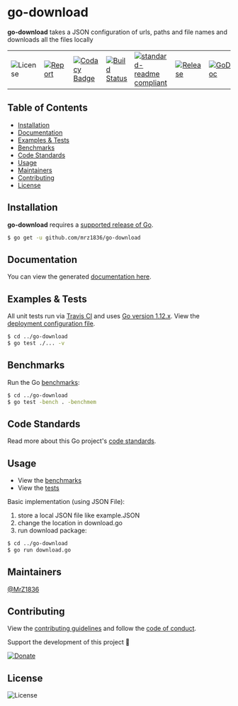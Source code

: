 # go-download
**go-download** takes a JSON configuration of urls, paths and file names and downloads all the files locally

| | | | | | | |
|-|-|-|-|-|-|-|
| ![License](https://img.shields.io/github/license/mrz1836/go-download.svg?style=flat) | [![Report](https://goreportcard.com/badge/github.com/mrz1836/go-download?style=flat)](https://goreportcard.com/report/github.com/mrz1836/go-download)  | [![Codacy Badge](https://api.codacy.com/project/badge/Grade/6d55b5c2f8494371932f4ceb2173934f)](https://www.codacy.com/app/mrz1818/go-download?utm_source=github.com&amp;utm_medium=referral&amp;utm_content=mrz1836/go-download&amp;utm_campaign=Badge_Grade) |  [![Build Status](https://travis-ci.com/mrz1836/go-download.svg?branch=master)](https://travis-ci.com/mrz1836/go-download)   |  [![standard-readme compliant](https://img.shields.io/badge/standard--readme-OK-green.svg?style=flat)](https://github.com/RichardLitt/standard-readme) | [![Release](https://img.shields.io/github/release-pre/mrz1836/go-download.svg?style=flat)](https://github.com/mrz1836/go-download/releases) | [![GoDoc](https://godoc.org/github.com/mrz1836/go-download?status.svg&style=flat)](https://godoc.org/github.com/mrz1836/go-download) |

## Table of Contents
- [Installation](https://github.com/mrz1836/go-download#installation)
- [Documentation](https://github.com/mrz1836/go-download#documentation)
- [Examples & Tests](https://github.com/mrz1836/go-download#examples--tests)
- [Benchmarks](https://github.com/mrz1836/go-download#benchmarks)
- [Code Standards](https://github.com/mrz1836/go-download#code-standards)
- [Usage](https://github.com/mrz1836/go-download#usage)
- [Maintainers](https://github.com/mrz1836/go-download#maintainers)
- [Contributing](https://github.com/mrz1836/go-download#contributing)
- [License](https://github.com/mrz1836/go-download#license)

## Installation

**go-download** requires a [supported release of Go](https://golang.org/doc/devel/release.html#policy).
```bash
$ go get -u github.com/mrz1836/go-download
```

## Documentation
You can view the generated [documentation here](https://godoc.org/github.com/mrz1836/go-download).

## Examples & Tests
All unit tests run via [Travis CI](https://travis-ci.com/mrz1836/go-download) and uses [Go version 1.12.x](https://golang.org/doc/go1.12). View the [deployment configuration file](https://github.com/mrz1836/go-download/blob/master/.travis.yml).
```bash
$ cd ../go-download
$ go test ./... -v
```

## Benchmarks
Run the Go [benchmarks](https://github.com/mrz1836/go-download/blob/master/download_test.go):
```bash
$ cd ../go-download
$ go test -bench . -benchmem
```

## Code Standards
Read more about this Go project's [code standards](https://github.com/mrz1836/go-download/blob/master/CODE_STANDARDS.md).

## Usage
- View the [benchmarks](https://github.com/mrz1836/go-download/blob/master/download_test.go)
- View the [tests](https://github.com/mrz1836/go-download/blob/master/download_test.go)

Basic implementation (using JSON File):
1) store a local JSON file like example.JSON
2) change the location in download.go
3) run download package:
```bash
$ cd ../go-download
$ go run download.go
```

## Maintainers

[@MrZ1836](https://github.com/mrz1836)

## Contributing

View the [contributing guidelines](https://github.com/mrz1836/go-download/blob/master/CONTRIBUTING.md) and follow the [code of conduct](https://github.com/mrz1836/go-download/blob/master/CODE_OF_CONDUCT.md).

Support the development of this project 🙏

[![Donate](https://img.shields.io/badge/donate-bitcoin-brightgreen.svg)](https://mrz1818.com/?tab=tips&af=go-download)

## License

![License](https://img.shields.io/github/license/mrz1836/go-download.svg?style=flat)
